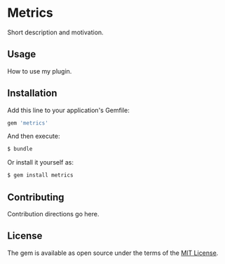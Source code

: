 # Metrics
Short description and motivation.

## Usage
How to use my plugin.

## Installation
Add this line to your application's Gemfile:

```ruby
gem 'metrics'
```

And then execute:
```bash
$ bundle
```

Or install it yourself as:
```bash
$ gem install metrics
```

## Contributing
Contribution directions go here.

## License
The gem is available as open source under the terms of the [MIT License](http://opensource.org/licenses/MIT).

